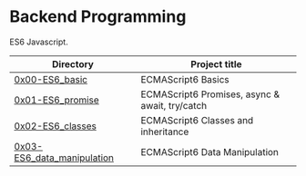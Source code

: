 # Backend Programming
ES6 Javascript.

| Directory | Project title |
| --------- | ------------- |
| [0x00-ES6_basic](./0x00-ES6_basic) | ECMAScript6 Basics |
| [0x01-ES6_promise](./0x01-ES6_promise) | ECMAScript6 Promises, async & await, try/catch |
| [0x02-ES6_classes](./0x02-ES6_classes) |  ECMAScript6 Classes and inheritance |
| [0x03-ES6_data_manipulation](./0x03-ES6_data_manipulation/) | ECMAScript6 Data Manipulation |
